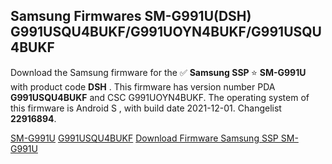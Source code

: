 <h2>Samsung Firmwares SM-G991U(DSH) G991USQU4BUKF/G991UOYN4BUKF/G991USQU4BUKF</h2>
Download the Samsung firmware for the ✅ <strong>Samsung SSP </strong> ⭐ <strong>SM-G991U</strong> with product code <strong>DSH</strong> . This firmware has version number PDA <strong>G991USQU4BUKF</strong> and CSC G991UOYN4BUKF. The operating system of this firmware is Android S , with build date 2021-12-01. Changelist <strong>22916894</strong>.


[SM-G991U](https://samfirm.shop/samsung/model/SM-G991U)
[G991USQU4BUKF](https://samfirm.shop/samsung/pda/G991USQU4BUKF)
[Download Firmware Samsung SSP SM-G991U](https://samfirm.shop/samsung/firmware/479100)
